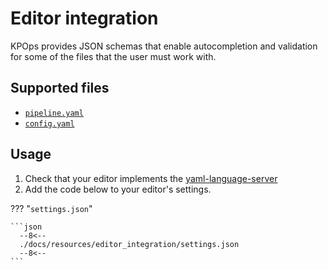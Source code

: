 # Editor integration

KPOps provides JSON schemas that enable autocompletion and validation for some
of the files that the user must work with.

## Supported files

- [`pipeline.yaml`](/user/references/components)
- [`config.yaml`](/user/references/config)

## Usage

1. Check that your editor implements the
[yaml-language-server](https://github.com/redhat-developer/yaml-language-server#clients)
2. Add the code below to your editor's settings.

??? "`settings.json`"

    ```json
      --8<--
      ./docs/resources/editor_integration/settings.json
      --8<--
    ```
